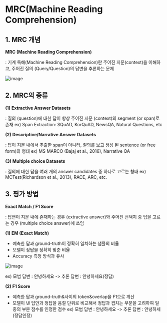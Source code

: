 # MRC(Machine Reading Comprehension)


## 1. MRC 개념

**MRC (Machine Reading Comprehension)**

: 기계 독해(Machine Reading Comprehension)란 주어진 지문(context)을 이해하고, 주어진 질의 (Query/Question)의 답변을 추론하는 문제

![image](https://user-images.githubusercontent.com/87981867/173344628-57ef282e-a1bd-41ee-a916-c5cf88d1695b.png)


## 2. MRC의 종류

**(1) Extractive Answer Datasets**

: 질의 (question)에 대한 답이 항상 주어진 지문 (context)의 segment (or span)로 존재
ex) Span Extraction: SQuAD, KorQuAD, NewsQA, Natural Questions, etc

**(2) Descriptive/Narrative Answer Datasets**

: 답이 지문 내에서 추출한 span이 아니라, 질의를 보고 생성 된 sentence (or free form)의 형태
ex) MS MARCO (Bajaj et al., 2016), Narrative QA

**(3) Multiple choice Datasets**

: 질의에 대한 답을 여러 개의 answer candidates 중 하나로 고르는 형태
ex) MCTest(Richardson et al., 2013), RACE, ARC, etc.


## 3. 평가 방법

**Exact Match / F1 Score**

: 답변이 지문 내에 존재하는 경우 (extractive answer)와 주어진 선택지 중 답을 고르는 경우 (multiple choice answer)에 쓰임

**(1) EM (Exact Match)**

- 예측한 답과 ground-truth이 정확히 일치하는 샘플의 비율
- 모델이 정답을 정확히 맞춘 비율
- Accuracy 측정 방식과 유사

![image](https://user-images.githubusercontent.com/87981867/173344742-63a974d0-1d6f-47b5-a13b-02cd00783470.png)

ex) 모범 답변 : 안녕하세요 -> 추론 답변 : 안녕하세요(정답) 

**(2) F1 Score**

- 예측한 답과 ground-truth&사이의 token&overlap을 F1으로 계산
- 모델이 낸 답안과 정답을 음절 단위로 비교해서 정답과 겹치는 부분을 고려하여 일종의 부분 점수를 인정한 점수
ex) 모범 답변 : 안녕하세요 -> 추론 답변 : 안녕하세(정답인정)

